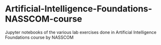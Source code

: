 # Artificial-Intelligence-Foundations-NASSCOM-course
Jupyter notebooks of the various lab exercises done in Artificial Intelligence Foundations course by NASSCOM
